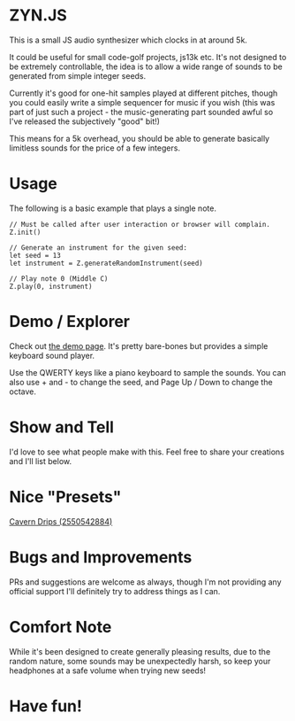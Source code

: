 # ZYN.JS
This is a small JS audio synthesizer which clocks in at around 5k.

It could be useful for small code-golf projects, js13k etc. It's not designed to be extremely controllable, the idea is to allow a wide range of sounds to be generated from simple integer seeds.

Currently it's good for one-hit samples played at different pitches, though you could easily write a simple sequencer for music if you wish (this was part of just such a project - the music-generating part sounded awful so I've released the subjectively "good" bit!)

This means for a 5k overhead, you should be able to generate basically limitless sounds for the price of a few integers.

# Usage

The following is a basic example that plays a single note.

```
// Must be called after user interaction or browser will complain.
Z.init()

// Generate an instrument for the given seed:
let seed = 13
let instrument = Z.generateRandomInstrument(seed)

// Play note 0 (Middle C)
Z.play(0, instrument)
```

# Demo / Explorer

Check out [the demo page](https://alexanderparker.github.io/zyn/). It's pretty bare-bones but provides a simple keyboard sound player. 

Use the QWERTY keys like a piano keyboard to sample the sounds. You can also use + and - to change the seed, and Page Up / Down to change the octave.

# Show and Tell

I'd love to see what people make with this. Feel free to share your creations and I'll list below.

# Nice "Presets"

[Cavern Drips (2550542884)](https://alexanderparker.github.io/zyn/?instrumentSeed=2550542884)

# Bugs and Improvements

PRs and suggestions are welcome as always, though I'm not providing any official support I'll definitely try to address things as I can.

# Comfort Note

While it's been designed to create generally pleasing results, due to the random nature, some sounds may be unexpectedly harsh, so keep your headphones at a safe volume when trying new seeds!

# Have fun!